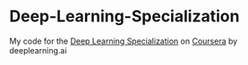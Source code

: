 # Deep-Learning-Specialization

My code for the [Deep Learning Specialization](https://www.coursera.org/specializations/deep-learning) on [Coursera](https://www.coursera.org/) by deeplearning.ai

